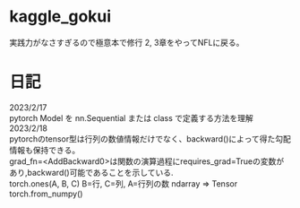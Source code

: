 # kaggle_gokui
実践力がなさすぎるので極意本で修行
2, 3章をやってNFLに戻る。
# 日記
2023/2/17  
pytorch Model を nn.Sequential または class で定義する方法を理解  
2023/2/18  
pytorchのtensor型は行列の数値情報だけでなく、backward()によって得た勾配情報も保持できる。  
grad_fn=\<AddBackward0>は関数の演算過程にrequires_grad=Trueの変数があり,backward()可能であることを示している.  
torch.ones(A, B, C) B=行, C=列, A=行列の数
ndarray ⇒ Tensor torch.from_numpy()